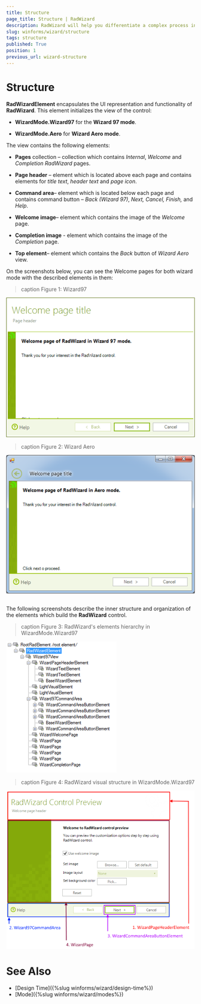 ```yaml
---
title: Structure
page_title: Structure | RadWizard
description: RadWizard will help you differentiate a complex process into separate steps and provide your users with the ability to govern the process upon their decisions.
slug: winforms/wizard/structure
tags: structure
published: True
position: 1
previous_url: wizard-structure
---
```


# Structure

__RadWizardElement__ encapsulates the UI representation and functionality of __RadWizard__. This element initializes the view of the control:

* __WizardMode.Wizard97__ for the __Wizard 97 mode__.

* __WizardMode.Aero__ for __Wizard Aero mode__.

The view contains the following elements:

* __Pages__ collection – collection which contains *Internal*, *Welcome* and *Completion RadWizard* pages.

* __Page header__ – element which is located above each page and contains elements for *title text*, *header text* and *page icon*.

* __Command area__– element which is located below each page and contains command button – *Back (Wizard 97)*, *Next, Cancel, Finish,* and *Help*.

* __Welcome image__– element which contains the image of the *Welcome* page.

* __Completion image__ - element which contains the image of the *Completion* page.

* __Top element__– element which contains the *Back* button of *Wizard Aero* view.

On the screenshots below, you can see the Welcome pages for both wizard mode with the described elements in them:

>caption Figure 1: Wizard97

![wizard-structure 001](images/wizard-structure001.png)

>caption Figure 2: Wizard Aero

![wizard-structure 002](images/wizard-structure002.png)

## 

The following screenshots describe the inner structure and organization of the elements which build the **RadWizard** control.

>caption Figure 3: RadWizard's elements hierarchy in WizardMode.Wizard97

![wizard-structure 003](images/wizard-structure003.png) 
        
>caption Figure 4: RadWizard visual structure in WizardMode.Wizard97

![wizard-structure 004](images/wizard-structure004.png) 

# See Also

* [Design Time]({%slug winforms/wizard/design-time%})	
* [Mode]({%slug winforms/wizard/modes%})
